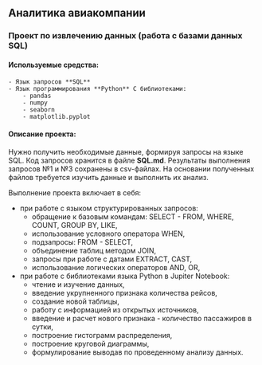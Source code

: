 ## Аналитика авиакомпании
### Проект по извлечению данных (работа с базами данных SQL)
#### Используемые средства:
    - Язык запросов **SQL**
    - Язык программирования **Python** С библиотеками:  
        - pandas
        - numpy
        - seaborn
        - matplotlib.pyplot

#### Описание проекта:
Нужно получить необходимые данные, формируя запросы на языке SQL. Код запросов хранится в файле **SQL.md**. Результаты выполнения запросов №1 и №3 сохранены в csv-файлах. На основании полученных файлов требуется изучить данные и выполнить их анализ.

Выполнение проекта включает в себя:
- при работе с языком структурированных запросов:
  - обращение к базовым командам: SELECT - FROM, WHERE, COUNT, GROUP BY, LIKE, 
  - использование условного оператора WHEN,
  - подзапросы: FROM - SELECT,
  - объединение таблиц методом JOIN,
  - запросы при работе с датами EXTRACT, CAST,
  - использование логических операторов AND, OR, 
- при работе с библиотеками языка Python в Jupiter Notebook:
  - чтение и изучение данных,
  - введение укрупненного признака количества рейсов,
  - создание новой таблицы,
  - работу с информацией из открытых источников,
  - введение и расчет нового признака - количество пассажиров в сутки,
  - построение гистограмм распределения,
  - построение круговой диаграммы,
  - формулирование выводав по проведенному анализу данных.